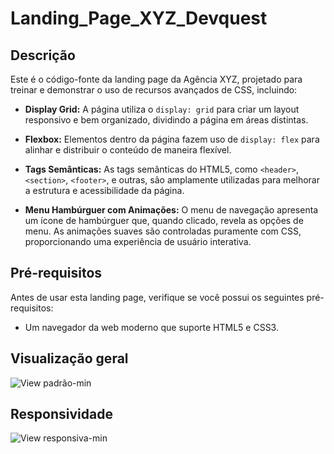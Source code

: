 # Landing_Page_XYZ_Devquest
## Descrição
Este é o código-fonte da landing page da Agência XYZ, projetado para treinar e demonstrar o uso de recursos avançados de CSS, incluindo:

- **Display Grid:** A página utiliza o `display: grid` para criar um layout responsivo e bem organizado, dividindo a página em áreas distintas.

- **Flexbox:** Elementos dentro da página fazem uso de `display: flex` para alinhar e distribuir o conteúdo de maneira flexível.

- **Tags Semânticas:** As tags semânticas do HTML5, como `<header>`, `<section>`, `<footer>`, e outras, são amplamente utilizadas para melhorar a estrutura e acessibilidade da página.

- **Menu Hambúrguer com Animações:** O menu de navegação apresenta um ícone de hambúrguer que, quando clicado, revela as opções de menu. As animações suaves são controladas puramente com CSS, proporcionando uma experiência de usuário interativa.

## Pré-requisitos
Antes de usar esta landing page, verifique se você possui os seguintes pré-requisitos:
- Um navegador da web moderno que suporte HTML5 e CSS3.

## Visualização geral
![View padrão-min](https://github.com/SamuelGomes01/Landing_Page_XYZ_Devquest/assets/124572740/694a056f-dd63-4930-b868-09a8a55758cc)

## Responsividade
![View responsiva-min](https://github.com/SamuelGomes01/Landing_Page_XYZ_Devquest/assets/124572740/5036e7eb-85d2-420c-ac26-95188b279877)


